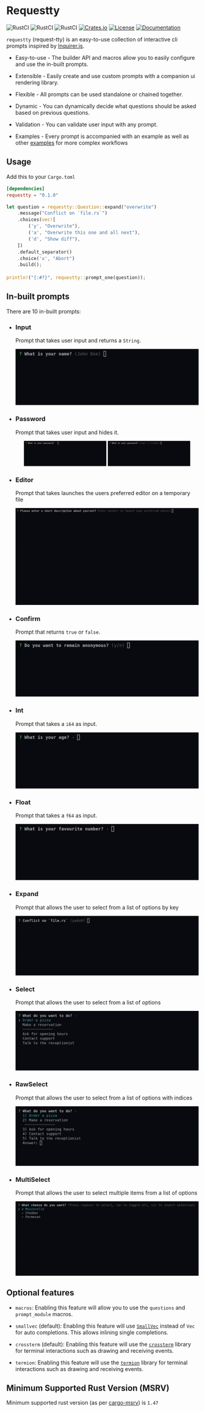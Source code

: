# Requestty

![RustCI](https://github.com/Lutetium-Vanadium/requestty/workflows/Default/badge.svg)
![RustCI](https://github.com/Lutetium-Vanadium/requestty/workflows/Crossterm/badge.svg)
![RustCI](https://github.com/Lutetium-Vanadium/requestty/workflows/Termion/badge.svg)
[![Crates.io](https://img.shields.io/crates/v/requestty.svg)](https://crates.io/crates/requestty)
[![License](https://img.shields.io/crates/l/requestty.svg)](./LICENSE)
[![Documentation](https://docs.rs/requestty/badge.svg)](https://docs.rs/requestty)

`requestty` (request-tty) is an easy-to-use collection of interactive
cli prompts inspired by [Inquirer.js](https://github.com/SBoudrias/Inquirer.js).

- Easy-to-use - The builder API and macros allow you to easily configure
  and use the in-built prompts.

- Extensible - Easily create and use custom prompts with a companion
  ui rendering library.

- Flexible - All prompts can be used standalone or chained together.

- Dynamic - You can dynamically decide what questions should be asked
  based on previous questions.

- Validation - You can validate user input with any prompt.

- Examples - Every prompt is accompanied with an example as well as other
  [examples](./examples) for more complex workflows

## Usage

Add this to your `Cargo.toml`

```toml
[dependencies]
requestty = "0.1.0"
```

```rust
let question = requestty::Question::expand("overwrite")
    .message("Conflict on `file.rs`")
    .choices(vec![
        ('y', "Overwrite"),
        ('a', "Overwrite this one and all next"),
        ('d', "Show diff"),
    ])
    .default_separator()
    .choice('x', "Abort")
    .build();

println!("{:#?}", requestty::prompt_one(question));
```

## In-built prompts

There are 10 in-built prompts:

- ### Input

  Prompt that takes user input and returns a `String`.

  <img src="./assets/input.gif" style="max-height: 11rem" />

- ### Password

  Prompt that takes user input and hides it.

  <div align="center">
    <img
      src="./assets/password-mask.gif"
      style="max-width: 45%; max-height: 11rem"
    />
    <img
      src="./assets/password-hidden.gif"
      style="max-width: 45%; max-height: 11rem"
    />
  </div>

- ### Editor

  Prompt that takes launches the users preferred editor on a temporary
  file

  <img src="./assets/editor.gif" style="max-height: 30rem" />

- ### Confirm

  Prompt that returns `true` or `false`.

  <img src="./assets/confirm.gif" style="max-height: 11rem" />

- ### Int

  Prompt that takes a `i64` as input.

  <img src="./assets/int.gif" style="max-height: 11rem" />

- ### Float

  Prompt that takes a `f64` as input.

  <img src="./assets/float.gif" style="max-height: 11rem" />

- ### Expand

  Prompt that allows the user to select from a list of options by key

  <img src="./assets/expand.gif" style="max-height: 15rem" />

- ### Select

  Prompt that allows the user to select from a list of options

  <img src="./assets/select.gif" style="max-height: 15rem" />

- ### RawSelect

  Prompt that allows the user to select from a list of options with
  indices

  <img src="./assets/raw-select.gif" style="max-height: 15rem" />

- ### MultiSelect

  Prompt that allows the user to select multiple items from a list of
  options

  <img src="./assets/multi-select.gif" style="max-height: 20rem" />

## Optional features

- `macros`: Enabling this feature will allow you to use the `questions`
  and `prompt_module` macros.

- `smallvec` (default): Enabling this feature will use
  [`SmallVec`](https://docs.rs/smallvec/1.6.1/smallvec/struct.SmallVec.html)
  instead of `Vec` for auto completions. This allows inlining single
  completions.

- `crossterm` (default): Enabling this feature will use the
  [`crossterm`](https://crates.io/crates/crossterm) library for terminal
  interactions such as drawing and receiving events.

- `termion`: Enabling this feature will use the
  [`termion`](https://crates.io/crates/termion) library for terminal
  interactions such as drawing and receiving events.

## Minimum Supported Rust Version (MSRV)

Minimum supported rust version (as per
[cargo-msrv](https://crates.io/crates/cargo-msrv)) is `1.47`
